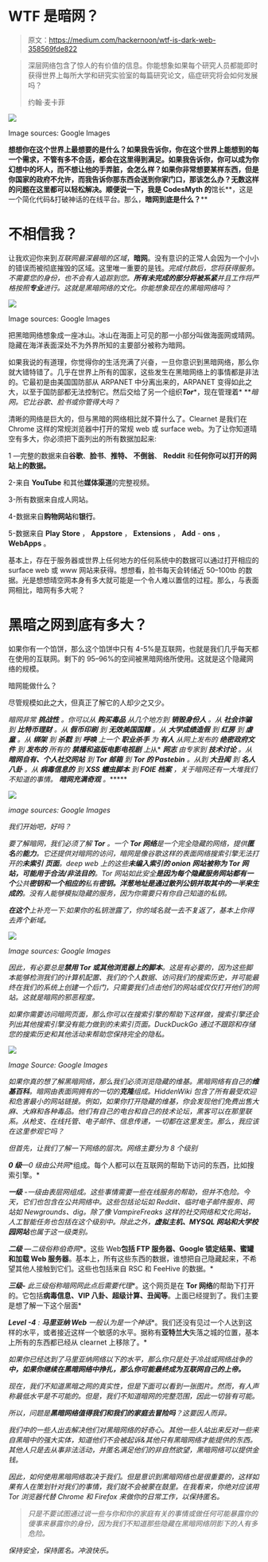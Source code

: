 # WTF 是暗网？

> 原文：<https://medium.com/hackernoon/wtf-is-dark-web-358569fde822>

> 深层网络包含了惊人的有价值的信息。你能想象如果每个研究人员都能即时获得世界上每所大学和研究实验室的每篇研究论文，癌症研究将会如何发展吗？
> 
> 约翰·麦卡菲

![](img/2bd199a4fc7c85963266862338547ab6.png)

Image sources: Google Images

**想想你在这个世界上最想要的是什么？如果我告诉你，你在这个世界上能想到的每一个需求，不管有多不合适，都会在这里得到满足。如果我告诉你，你可以成为你幻想中的坏人，而不想让他的手弄脏，会怎么样？如果你非常想要某样东西，但是你国家的政府不允许，而我告诉你那东西会送到你家门口，那该怎么办？无数这样的问题在这里都可以轻松解决。顺便说一下，我是 **CodesMyth** 的**馆长**，这是一个简化代码&打破神话的在线平台。那么，**暗网到底是什么？****

# 不相信我？

让我欢迎你来到*互联网最深最暗的区域*，**暗网**。没有意识的正常人会因为一个小小的错误而被彻底摧毁的区域。这里唯一重要的是钱。*完成付款后，您将获得服务。不需要您的身份，也不会有人追踪到您。**所有未完成的部分将被系紧**并且工作将严格按照**专业**进行。这就是黑暗网络的文化。你能想象现在的黑暗网络吗？*

![](img/a8e350befc5f4275ea278be9b6cb7d21.png)

Image sources: Google Images

把黑暗网络想象成一座冰山。冰山在海面上可见的那一小部分叫做海面网或晴网。隐藏在海洋表面深处不为外界所知的主要部分被称为暗网。

如果我说的有道理，你觉得你的生活充满了兴奋，一旦你意识到黑暗网络，那么你就大错特错了。几乎在世界上所有的国家，这些发生在黑暗网络上的事情都是非法的。它最初是由美国国防部从 ARPANET 中分离出来的，ARPANET 变得如此之大，以至于国防部都无法控制它。然后交给了另一个组织***Tor****，现在管理着* ***暗网。*它比谷歌、脸书或你管得大吗？**

清晰的网络是巨大的，但与黑暗的网络相比就不算什么了。Clearnet 是我们在 Chrome 这样的常规浏览器中打开的常规 web 或 surface web。为了让你知道晴空有多大，你必须把下面列出的所有数据加起来:

1 —完整的数据来自**谷歌**、**脸书**、**推特、** **不倒翁**、 **Reddit** 和**任何你可以打开的网站上的数据。**

2-来自 **YouTube** 和其他**媒体渠道**的完整视频。

3-所有数据来自成人网站。

4-数据来自**购物网站**和**银行**。

5-数据来自 **Play** **Store** ， **Appstore** ， **Extensions** ， **Add** - **ons** ， **WebApps** 。

基本上，存在于服务器或世界上任何地方的任何系统中的数据可以通过打开相应的 surface web 或 www 网站来获得。想想看，脸书每天会转储近 50–100tb 的数据。光是想想晴空网本身有多大就可能是一个令人难以置信的过程。那么，与表面网相比，暗网有多大呢？

# 黑暗之网到底有多大？

如果你有一个馅饼，那么这个馅饼中只有 4-5%是互联网，也就是我们几乎每天都在使用的互联网。剩下的 95–96%的空间被黑暗网络所使用。这就是这个隐藏网络的规模。

暗网能做什么？

尽管规模如此之大，但真正了解它的人却少之又少。

*暗网非常* ***挑战性*** *。你可以从* ***购买*******毒品*** *从几个地方到* ***销毁*******身份*******人*** *。从* ***社会诈骗*** *到* ***比特币理财*** *。从* ***假币印刷*** *到* ***无效美国国籍*** *。从* ***大学成绩造假*** *到* ***红房*** *到* ***虐童*** *。从* ***绑架*** *到* ***杀戮*** *到* ***呼唤*** *上一个* ***职业杀手*** *为* ***有人*** 从网上发布的 ***绝密政府文件*** *到* ***发布的*** *所有的* ***禁播和盗版电影*******电视剧*** *上*从* ***网志*** *由专家到* ***技术讨论*** *。从* ***暗网自有、个人社交网站*** *到* ***Tor 邮箱*** *到* ***Tor 的 Pastebin*** *。从***到* ***大丑闻*** *到* ***名人八卦*** *。从* ***病毒信息的*** *到* ***XSS 蠕虫脚本*** *到* ***FOIE 档案*** *，关于暗网还有一大堆我们不知道的事情。* ***暗网充满奇观*** *。*******

*![](img/b551fd963552fd7bfa796544ca230fbf.png)*

*image sources: Google Images*

*我们开始吧，好吗？*

*要了解暗网，我们必须了解 **Tor** 。一个 **Tor 网络**是一个完全隐藏的网络，提供**匿名**的**能力**。它还提供对暗网的访问，暗网是像谷歌这样的表面网络搜索引擎无法打开的**未索引** **页面**。deep web 上的这些**未编入索引的 onion 网站被称为 Tor 网站，可能用于合法/非法目的**。Tor 网站如此安全**是因为每个隐藏服务网站都有一个**公共**密钥和一个相应的**私有**密钥。洋葱地址是通过散列公钥并取其中的一半来生成的**。没有人能够模拟隐藏的服务，因为你需要只有你自己知道的私钥。*

***在这个**上补充一下:如果你的私钥泄露了，你的域名就一去不复返了，基本上你得去弄个新域。*

*![](img/8f497185a486056646fa539e4ec784f3.png)*

*Image sources: Google Images*

*因此，有必要总是**禁用 Tor 或其他浏览器上的脚本**。这是有必要的，因为这些脚本能够检测我们的计算机配置、我们的个人数据、访问我们的搜索历史，并可能最终在我们的系统上创建一个后门，只需要我们点击他们的网站或仅仅打开他们的网站。这就是暗网的邪恶程度。*

*如果你需要访问暗网页面，那么你可以在搜索引擎的帮助下这样做，搜索引擎还会列出其他搜索引擎没有能力做到的未索引页面。DuckDuckGo 通过不跟踪和存储您的搜索历史和其他活动来帮助您保持完全的隐私。*

*![](img/dfce29f9dc38e009ae56ee32574a9f25.png)*

*Image Source: Google Images*

*如果你真的想了解黑暗网络，那么我们必须浏览隐藏的维基。黑暗网络有自己的**维基百科**。暗网由表面网拥有的一切的**克隆**组成。HiddenWiki 包含了所有最受欢迎和危害最小的网站链接。例如，如果你打开隐藏的维基，你会发现他们免费出售大麻、大麻和各种毒品。他们有自己的电台和自己的技术论坛，黑客可以在那里联系。从枪支、在线托管、电子邮件、信息传递，一切都在这里发生。那么，我应该在这里参观它吗？*

*但首先，让我们了解一下网络的层次。网络主要分为 8 个级别*

***0 级**—0 级由**公共网**组成。每个人都可以在互联网的帮助下访问的东西，比如搜索引擎。*

***一级** -一级由表层网组成。这些事情需要一些在线服务的帮助，但并不危险。今天，它们也包含在公共网络中。这些包括论坛如 Reddit、临时电子邮件服务、网站如 Newgrounds、dig。除了像 VampireFreaks 这样的社交网络和文化网站，人工智能任务也包括在这个级别中。除此之外，**虚拟主机、MYSQL 网站和大学校园网站**也属于这一级类别。*

***二级** —二级俗称**伯奇网**。这些 Web**包括 FTP 服务器、Google 锁定结果、蜜罐和加载 Web 服务器**。基本上，所有这些东西的数据，谁想把自己隐藏起来，不希望其他人接触到它们。这些也包括来自 RSC 和 FeeHive 的数据。*

***三级-** 此三级俗称**暗**网**网**此点后需要**代理**。这个网页是在 **Tor 网络**的帮助下打开的。它包括**病毒信息、VIP 八卦、超级计算、丑闻等**。上面已经提到了。我们主要是想了解一下这个层面*

***Level -4** : **马里亚纳 Web** 一般认为是一个**神话**。我们还没有见过一个人达到这样的水平，或者接近这样一个敏感的水平。据称有**亚特兰大**失落之城的位置，基本上所有的东西都已经从 clearnet 上移除了。*

*如果你已经达到了马里亚纳网络以下的水平，那么你只是处于冷战或网络战争的**中，如果你继续在黑暗网络中挣扎，那么你可能最终成为互联网自己的上帝。***

*现在，我们不知道黑暗之网的真实性，但是下面可以看到一张图片。然而，有人声称最低水平是不可能的。但是，我们不知道暗网的完整范围，因此一切皆有可能。*

*所以，问题是**黑暗网络值得我们和我们的家庭去冒险吗**？这要因人而异。*

*我们中的一些人出去解决他们对黑暗网络的好奇心。其他一些人站出来反对一些来自黑暗中的强大实体，知道他们不会被起诉&其他只有黑暗网络才能提供的东西。其他人只是去从事非法活动，并匿名满足他们的非自然欲望，黑暗网络可以提供金钱。*

*因此，如何使用黑暗网络取决于我们。但是意识到黑暗网络也是很重要的，这样如果有人在策划针对我们的事情，我们就不会被蒙在鼓里。在我看来，你绝对应该用 Tor 浏览器代替 Chrome 和 Firefox 来做你的日常工作，以保持匿名。*

> *只是不要试图通过说一些与你和你的家庭有关的事情或做任何可能暴露你的傻事来暴露你的身份，因为我们不知道那些隐藏在黑暗网络阴影下的人有多危险。*

*保持安全，保持匿名。冲浪快乐。*